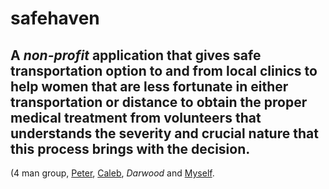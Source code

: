 # safehaven


## A *non-profit* application that gives safe transportation option to and from local clinics to help women that are less fortunate in either transportation or distance to obtain the proper medical treatment from volunteers that understands the severity and crucial nature that this process brings with the decision.

(4 man group, [Peter](https://github.com/cutejs), [Caleb](https://github.com/CalebHarsh), *Darwood* and [Myself](https://github.com/Dameon1).



